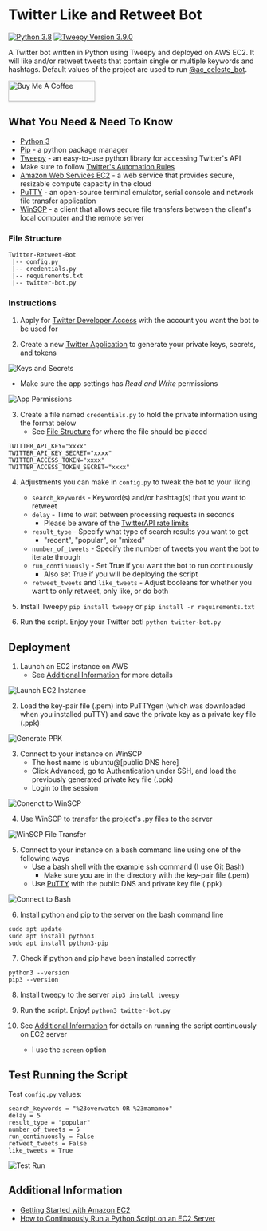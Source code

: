 # Twitter Like and Retweet Bot

[![Python 3.8](https://img.shields.io/badge/python-3.8-yellowgreen)](https://www.python.org/downloads/release/python-385/)
[![Tweepy Version 3.9.0](https://img.shields.io/badge/tweepy-v3.9.0-brightgreen)](http://docs.tweepy.org/en/latest/)

A Twitter bot written in Python using Tweepy and deployed on AWS EC2. It will like and/or retweet tweets that contain single or multiple keywords and hashtags. Default values of the project are used to run [@ac_celeste_bot](twitter.com/ac_celeste_bot).

<a href="https://www.buymeacoffee.com/awu2303" target="_blank"><img src="https://www.buymeacoffee.com/assets/img/custom_images/orange_img.png" alt="Buy Me A Coffee" style="height: 41px !important;width: 174px !important;box-shadow: 0px 3px 2px 0px rgba(190, 190, 190, 0.5) !important;-webkit-box-shadow: 0px 3px 2px 0px rgba(190, 190, 190, 0.5) !important;" ></a>

## What You Need & Need To Know

- [Python 3](https://www.python.org/downloads/)
- [Pip](https://pypi.org/project/pip/) - a python package manager
- [Tweepy](http://docs.tweepy.org/en/latest/install.html) - an easy-to-use python library for accessing Twitter's API
- Make sure to follow [Twitter's Automation Rules](https://help.twitter.com/en/rules-and-policies/twitter-automation)
- [Amazon Web Services EC2](https://aws.amazon.com/ec2/) - a web service that provides secure, resizable compute capacity in the cloud
- [PuTTY](https://www.putty.org/) - an open-source terminal emulator, serial console and network file transfer application
- [WinSCP](https://winscp.net/eng/download.php) - a client that allows secure file transfers between the client's local computer and the remote server

### File Structure
```
Twitter-Retweet-Bot
 |-- config.py
 |-- credentials.py
 |-- requirements.txt
 |-- twitter-bot.py
```

### Instructions

1. Apply for [Twitter Developer Access](https://developer.twitter.com/en/apply-for-access) with the account you want the bot to be used for

2. Create a new [Twitter Application](https://developer.twitter.com/app/new) to generate your private keys, secrets, and tokens

![Keys and Secrets](resources-for-readme/keys-secrets.png)

- Make sure the app settings has *Read and Write* permissions

![App Permissions](resources-for-readme/app-permissions.png)

3. Create a file named `credentials.py` to hold the private information using the format below
    - See [File Structure](#file-structure) for where the file should be placed

```
TWITTER_API_KEY="xxxx"
TWITTER_API_KEY_SECRET="xxxx"
TWITTER_ACCESS_TOKEN="xxxx"
TWITTER_ACCESS_TOKEN_SECRET="xxxx"
```

4. Adjustments you can make in `config.py` to tweak the bot to your liking
    - `search_keywords` - Keyword(s) and/or hashtag(s) that you want to retweet
    - `delay` - Time to wait between processing requests in seconds
        - Please be aware of the [TwitterAPI rate limits](https://developer.twitter.com/en/docs/twitter-api/v1/rate-limits)
    - `result_type` - Specify what type of search results you want to get
        - "recent", "popular", or "mixed"
    - `number_of_tweets` - Specify the number of tweets you want the bot to iterate through
    - `run_continuously` - Set True if you want the bot to run continuously
        - Also set True if you will be deploying the script
    - `retweet_tweets` and `like_tweets` - Adjust booleans for whether you want to only retweet, only like, or do both

5. Install Tweepy
`pip install tweepy` or `pip install -r requirements.txt`

6. Run the script. Enjoy your Twitter bot!
`python twitter-bot.py`


## Deployment

1. Launch an EC2 instance on AWS
    - See [Additional Information](#additional-information) for more details

![Launch EC2 Instance](resources-for-readme/launch-instance.gif)


2. Load the key-pair file (.pem) into PuTTYgen (which was downloaded when you installed puTTY) and save the private key as a private key file (.ppk) 

![Generate PPK](resources-for-readme/generate-ppk.gif)

3. Connect to your instance on WinSCP
    - The host name is ubuntu@[public DNS here]
    - Click Advanced, go to Authentication under SSH, and load the previously generated private key file (.ppk)
    - Login to the session

![Conenct to WinSCP](resources-for-readme/winscp-connect.gif)

4. Use WinSCP to transfer the project's .py files to the server

![WinSCP File Transfer](resources-for-readme/winscp-transfer.gif)

5. Connect to your instance on a bash command line using one of the following ways
    - Use a bash shell with the example ssh command (I use [Git Bash](https://gitforwindows.org/))
        - Make sure you are in the directory with the key-pair file (.pem)
    - Use [PuTTY](https://docs.aws.amazon.com/AWSEC2/latest/UserGuide/putty.html?icmpid=docs_ec2_console) with the public DNS and private key file (.ppk)
    
![Connect to Bash](resources-for-readme/bash-connect.gif)

6. Install python and pip to the server on the bash command line
```
sudo apt update 
sudo apt install python3
sudo apt install python3-pip
```

7. Check if python and pip have been installed correctly
```
python3 --version
pip3 --version
```

8. Install tweepy to the server
`pip3 install tweepy`

9. Run the script. Enjoy!
`python3 twitter-bot.py`

10. See [Additional Information](#additional-information) for details on running the script continuously on EC2 server
    - I use the `screen` option

## Test Running the Script

Test `config.py` values:
```
search_keywords = "%23overwatch OR %23mamamoo"
delay = 5
result_type = "popular"
number_of_tweets = 5
run_continuously = False
retweet_tweets = False
like_tweets = True
```

![Test Run](resources-for-readme/test-run.gif)


## Additional Information

- [Getting Started with Amazon EC2](https://aws.amazon.com/ec2/getting-started/)
- [How to Continuously Run a Python Script on an EC2 Server](https://intellipaat.com/community/9361/how-to-continuously-run-a-python-script-on-an-ec2-server)

